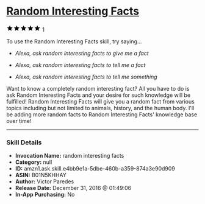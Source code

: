 # [Random Interesting Facts](http://alexa.amazon.com/#skills/amzn1.ask.skill.e4bb9e1a-5dbe-460b-a359-874a3e90d909)
![5 stars](../../images/ic_star_black_18dp_1x.png)![5 stars](../../images/ic_star_black_18dp_1x.png)![5 stars](../../images/ic_star_black_18dp_1x.png)![5 stars](../../images/ic_star_black_18dp_1x.png)![5 stars](../../images/ic_star_black_18dp_1x.png) 1

To use the Random Interesting Facts skill, try saying...

* *Alexa, ask random interesting facts to give me a fact*

* *Alexa, ask random interesting facts to tell me a fact*

* *Alexa, ask random interesting facts to tell me something*

Want to know a completely random interesting fact? All you have to do is ask Random Interesting Facts and your desire for such knowledge will be fulfilled! Random Interesting Facts will give you a random fact from various topics including but not limited to animals, history, and the human body.
I'll be adding more random facts to Random Interesting Facts' knowledge base over time!

***

### Skill Details

* **Invocation Name:** random interesting facts
* **Category:** null
* **ID:** amzn1.ask.skill.e4bb9e1a-5dbe-460b-a359-874a3e90d909
* **ASIN:** B01N5KHHAY
* **Author:** Victor Paredes
* **Release Date:** December 31, 2016 @ 01:49:06
* **In-App Purchasing:** No
